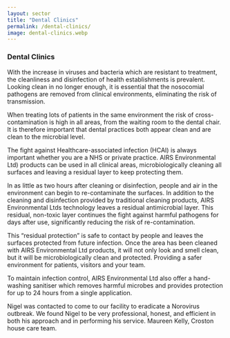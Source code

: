 ```yaml
---
layout: sector
title: "Dental Clinics"
permalink: /dental-clinics/
image: dental-clinics.webp
---
```

<!-- 
# DENTAL CLINICS
## Protect Your Dental Surgery
Protect against bacteria, viruses, and infection outbreaks

## AIRS ENVIRONMENTAL
### Introduction – A Safer Environment
The unique protective layer used in ​AIRS ENVIRONMENTAL LTD products ensures your guest environment is microbiologically clean, providing a healthier guest experience. 
-->

### Dental Clinics
With the increase in viruses and bacteria which are resistant to treatment, the cleanliness and disinfection of health establishments is prevalent. Looking clean in no longer enough, it is essential that the nosocomial pathogens are removed from clinical environments, eliminating the risk of transmission.

When treating lots of patients in the same environment the risk of cross-contamination is high in all areas, from the waiting room to the dental chair. It is therefore important that dental practices both appear clean and are clean to the microbial level.

The fight against Healthcare-associated infection (HCAI) is always important whether you are a NHS or private practice. AIRS Environmental Ltd) products can be used in all clinical areas, microbiologically cleaning all surfaces and leaving a residual layer to keep protecting them.

In as little as two hours after cleaning or disinfection, people and air in the environment can begin to re-contaminate the surfaces. In addition to the cleaning and disinfection provided by traditional cleaning products, AIRS Environmental Ltds technology leaves a residual antimicrobial layer. This residual, non-toxic layer continues the fight against harmful pathogens for days after use, significantly reducing the risk of re-contamination.

This “residual protection” is safe to contact by people and leaves the surfaces protected from future infection. Once the area has been cleaned with AIRS Environmental Ltd products, it will not only look and smell clean, but it will be microbiologically clean and protected. Providing a safer environment for patients, visitors and your team.

To maintain infection control, AIRS Environmental Ltd also offer a hand-washing sanitiser which removes harmful microbes and provides protection for up to 24 hours from a single application.

Nigel was contacted to come to our facility to eradicate a Norovirus outbreak. We found Nigel to be very professional, honest, and efficient in both his approach and in performing his service.
Maureen Kelly, Croston house care team.